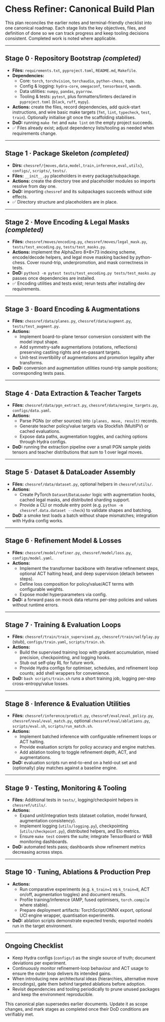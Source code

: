 # Chess Refiner: Canonical Build Plan

This plan reconciles the earlier notes and terminal-friendly checklist into one canonical roadmap. Each stage lists the key objectives, files, and definition of done so we can track progress and keep tooling decisions consistent. Completed work is noted where applicable.

---

## Stage 0 · Repository Bootstrap *(completed)*
- **Files:** `requirements.txt`, `pyproject.toml`, `README.md`, `Makefile`.
- **Dependencies:**
  - Core: `torch`, `torchvision`, `torchaudio`, `python-chess`, `tqdm`.
  - Config & logging: `hydra-core`, `omegaconf`, `tensorboard`, `wandb`.
  - Data utilities: `numpy`, `pandas`, `pyarrow`.
  - Tooling & tests: `pytest`, plus formatters/linters declared in `pyproject.toml` (`black`, `ruff`, `mypy`).
- **Actions:** create the files, record dependencies, add quick-start instructions, and wire basic make targets (`fmt`, `lint`, `typecheck`, `test`, `train`). Optionally initialise git once the scaffolding stabilises.
- **DoD:** running `make fmt` and `make lint` on the empty project succeeds.
- ✅ Files already exist; adjust dependency lists/tooling as needed when requirements change.

---

## Stage 1 · Package Skeleton *(completed)*
- **Dirs:** `chessref/{moves,data,model,train,inference,eval,utils}`, `configs/`, `scripts/`, `tests/`.
- **Files:** `__init__.py` placeholders in every package/subpackage.
- **Actions:** create the directory tree and placeholder modules so imports resolve from day one.
- **DoD:** importing `chessref` and its subpackages succeeds without side effects.
- ✅ Directory structure and placeholders are in place.

---

## Stage 2 · Move Encoding & Legal Masks *(completed)*
- **Files:** `chessref/moves/encoding.py`, `chessref/moves/legal_mask.py`, `tests/test_encoding.py`, `tests/test_masks.py`.
- **Actions:** implement the AlphaZero 8×8×73 indexing scheme, encode/decode helpers, and legal move masking backed by python-chess. Cover round-trip, underpromotion, and mask correctness in tests.
- **DoD:** `python3 -m pytest tests/test_encoding.py tests/test_masks.py` passes once dependencies are installed.
- ✅ Encoding utilities and tests exist; rerun tests after installing dev requirements.

---

## Stage 3 · Board Encoding & Augmentations
- **Files:** `chessref/data/planes.py`, `chessref/data/augment.py`, `tests/test_augment.py`.
- **Actions:**
  - Implement board-to-plane tensor conversion consistent with the model input shape.
  - Add symmetry-safe augmentations (rotations, reflections) preserving castling rights and en-passant targets.
  - Unit-test invertibility of augmentations and promotion legality after transforms.
- **DoD:** conversion and augmentation utilities round-trip sample positions; corresponding tests pass.

---

## Stage 4 · Data Extraction & Teacher Targets
- **Files:** `chessref/data/pgn_extract.py`, `chessref/data/engine_targets.py`, `configs/data.yaml`.
- **Actions:**
  - Parse PGNs (or other sources) into `(planes, move, result)` records.
  - Generate teacher policy/value targets via Stockfish (MultiPV) or cached evaluations.
  - Expose data paths, augmentation toggles, and caching options through Hydra configs.
- **DoD:** running the extraction pipeline over a small PGN sample yields tensors and teacher distributions that sum to 1 over legal moves.

---

## Stage 5 · Dataset & DataLoader Assembly
- **Files:** `chessref/data/dataset.py`, optional helpers in `chessref/utils/`.
- **Actions:**
  - Create PyTorch `Dataset`/`DataLoader` logic with augmentation hooks, cached legal masks, and distributed sharding support.
  - Provide a CLI or module entry point (e.g. `python -m chessref.data.dataset --check`) to validate shapes and batching.
- **DoD:** a smoke test loads a batch without shape mismatches; integration with Hydra config works.

---

## Stage 6 · Refinement Model & Losses
- **Files:** `chessref/model/refiner.py`, `chessref/model/loss.py`, `configs/model.yaml`.
- **Actions:**
  - Implement the transformer backbone with iterative refinement steps, optional ACT halting head, and deep supervision (detach between steps).
  - Define loss composition for policy/value/ACT terms with configurable weights.
  - Expose model hyperparameters via config.
- **DoD:** a forward pass on mock data returns per-step policies and values without runtime errors.

---

## Stage 7 · Training & Evaluation Loops
- **Files:** `chessref/train/train_supervised.py`, `chessref/train/selfplay.py` (stub), `configs/train.yaml`, `scripts/train.sh`.
- **Actions:**
  - Build the supervised training loop with gradient accumulation, mixed precision, checkpointing, and logging hooks.
  - Stub out self-play RL for future work.
  - Provide Hydra configs for optimiser, schedules, and refinement loop counts; add shell wrappers for convenience.
- **DoD:** `bash scripts/train.sh` runs a short training job, logging per-step cross-entropy/value losses.

---

## Stage 8 · Inference & Evaluation Utilities
- **Files:** `chessref/inference/predict.py`, `chessref/eval/eval_policy.py`, `chessref/eval/eval_match.py`, optional `chessref/eval/ablations.py`, `scripts/eval.sh`, `scripts/run_match.sh`.
- **Actions:**
  - Implement batched inference with configurable refinement loops or ACT halting.
  - Provide evaluation scripts for policy accuracy and engine matches.
  - Add ablation tooling to toggle refinement depth, ACT, and augmentations.
- **DoD:** evaluation scripts run end-to-end on a held-out set and (optionally) play matches against a baseline engine.

---

## Stage 9 · Testing, Monitoring & Tooling
- **Files:** Additional tests in `tests/`, logging/checkpoint helpers in `chessref/utils/`.
- **Actions:**
  - Expand unit/integration tests (dataset collation, model forward, augmentation consistency).
  - Implement logging (`utils/logging.py`), checkpointing (`utils/checkpoint.py`), distributed helpers, and Elo metrics.
  - Ensure `make test` covers the suite; integrate TensorBoard or W&B monitoring dashboards.
- **DoD:** automated tests pass; dashboards show refinement metrics decreasing across steps.

---

## Stage 10 · Tuning, Ablations & Production Prep
- **Actions:**
  - Run comparative experiments (e.g. `k_train=1` vs `k_train=8`, ACT on/off, augmentation toggles) and document results.
  - Profile training/inference (AMP, fused optimisers, `torch.compile` where stable).
  - Prepare deployment artifacts: TorchScript/ONNX export, optional UCI engine wrapper, quantisation experiments.
- **DoD:** ablation scripts demonstrate expected trends; exported models run in the target environment.

---

## Ongoing Checklist
- Keep Hydra configs (`configs/`) as the single source of truth; document deviations per experiment.
- Continuously monitor refinement-loop behaviour and ACT usage to ensure the outer loop delivers its intended gains.
- When introducing new architectural ideas (hierarchies, alternative move encodings), gate them behind targeted ablations before adoption.
- Revisit dependencies and tooling periodically to prune unused packages and keep the environment reproducible.

This canonical plan supersedes earlier documents. Update it as scope changes, and mark stages as completed once their DoD conditions are verifiably met.
